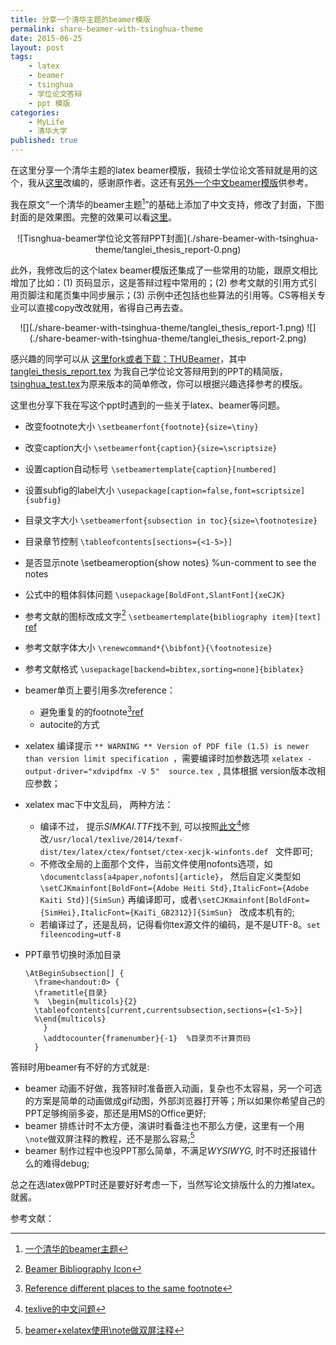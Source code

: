 ```yaml
---
title: 分享一个清华主题的beamer模版
permalink: share-beamer-with-tsinghua-theme
date: 2015-06-25
layout: post
tags: 
    - latex 
    - beamer 
    - tsinghua 
    - 学位论文答辩 
    - ppt 模版
categories: 
    - MyLife 
    - 清华大学 
published: true
---
```


在这里分享一个清华主题的latex beamer模版，我硕士学位论文答辩就是用的这个，我从[这里](http://far.tooold.cn/post/latex/beamertsinghua)改编的，感谢原作者。这还有[另外一个中文beamer模版](https://github.com/forhappy/aliyun-pk-report-2012)供参考。

我在原文“一个清华的beamer主题[^1]”的基础上添加了中文支持，修改了封面，下图封面的是效果图。完整的效果可以看[这里](https://github.com/tl3shi/THUBeamer/blob/master/tanglei_thesis_report.pdf)。

<center>
![Tisnghua-beamer学位论文答辩PPT封面](./share-beamer-with-tsinghua-theme/tanglei_thesis_report-0.png)
</center>

此外，我修改后的这个latex beamer模版还集成了一些常用的功能，跟原文相比增加了比如：(1) 页码显示，这是答辩过程中常用的；(2) 参考文献的引用方式引用页脚注和尾页集中同步展示；(3) 示例中还包括也些算法的引用等。CS等相关专业可以直接copy改改就用，省得自己再去查。

<center>
![](./share-beamer-with-tsinghua-theme/tanglei_thesis_report-1.png)
![](./share-beamer-with-tsinghua-theme/tanglei_thesis_report-2.png)
</center>

感兴趣的同学可以从 [这里fork或者下载：THUBeamer](https://github.com/tl3shi/THUBeamer)，其中 [tanglei_thesis_report.tex](https://github.com/tl3shi/THUBeamer/blob/master/tanglei_thesis_report.tex) 为我自己学位论文答辩用到的PPT的精简版，[tsinghua_test.tex](https://github.com/tl3shi/THUBeamer/blob/master/tsinghua_test.tex)为原来版本的简单修改，你可以根据兴趣选择参考的模版。

这里也分享下我在写这个ppt时遇到的一些关于latex、beamer等问题。

- 改变footnote大小 ```\setbeamerfont{footnote}{size=\tiny}```
- 改变caption大小 ```\setbeamerfont{caption}{size=\scriptsize}```
- 设置caption自动标号 ```\setbeamertemplate{caption}[numbered]```
- 设置subfig的label大小 ```\usepackage[caption=false,font=scriptsize]{subfig}```
- 目录文字大小 ```\setbeamerfont{subsection in toc}{size=\footnotesize}```
- 目录章节控制  ```\tableofcontents[sections={<1-5>}]```
- 是否显示note \setbeameroption{show notes} %un-comment to see the notes 
- 公式中的粗体斜体问题 ```\usepackage[BoldFont,SlantFont]{xeCJK}```
- 参考文献的图标改成文字[^3] ```\setbeamertemplate{bibliography item}[text]``` [ref](http://tex.stackexchange.com/questions/68080/beamer-bibliography-icon) 
- 参考文献字体大小 ```\renewcommand*{\bibfont}{\footnotesize}```
- 参考文献格式 ```\usepackage[backend=bibtex,sorting=none]{biblatex}```
- beamer单页上要引用多次reference：
     - 避免重复的的footnote[^4][ref](http://tex.stackexchange.com/questions/35043/reference-different-places-to-the-same-footnote)
     - autocite的方式 
- xelatex 编译提示 ```** WARNING ** Version of PDF file (1.5) is newer than version limit specification ```，需要编译时加参数选项 ```xelatex -output-driver="xdvipdfmx -V 5"  source.tex ```, 具体根据 version版本改相应参数；
- xelatex mac下中文乱码，
两种方法： 
	- 编译不过， 提示*SIMKAI.TTF*找不到, 可以按照[此文](http://albertcn.blog.163.com/blog/static/2094201452013521105128316/)[^5]修改```/usr/local/texlive/2014/texmf-dist/tex/latex/ctex/fontset/ctex-xecjk-winfonts.def ``` 文件即可;
	- 不修改全局的上面那个文件，当前文件使用nofonts选项，如 	```\documentclass[a4paper,nofonts]{article}```， 然后自定义类型如```\setCJKmainfont[BoldFont={Adobe Heiti Std},ItalicFont={Adobe Kaiti Std}]{SimSun}``` 再编译即可，或者```\setCJKmainfont[BoldFont={SimHei},ItalicFont={KaiTi_GB2312}]{SimSun} ``` 改成本机有的;
	- 若编译过了，还是乱码，记得看你tex源文件的编码，是不是UTF-8。```set fileencoding=utf-8```
- PPT章节切换时添加目录 

	```
	\AtBeginSubsection[] {
	  \frame<handout:0> {
	  \frametitle{目录}
	  %  \begin{multicols}{2}
	  \tableofcontents[current,currentsubsection,sections={<1-5>}]
	  %\end{multicols}
	    }
	    \addtocounter{framenumber}{-1}  %目录页不计算页码
	  }
	```

答辩时用beamer有不好的方式就是:

- beamer 动画不好做，我答辩时准备嵌入动画，复杂也不太容易，另一个可选的方案是简单的动画做成gif动图，外部浏览器打开等；所以如果你希望自己的PPT足够绚丽多姿，那还是用MS的Office更好;
- beamer 排练计时不太方便，演讲时看备注也不那么方便，这里有一个用```\note```做双屏注释的教程，还不是那么容易;[^2]
- beamer 制作过程中也没PPT那么简单，不满足*WYSIWYG*, 时不时还报错什么的难得debug; 

总之在选latex做PPT时还是要好好考虑一下，当然写论文排版什么的力推latex。就酱。

参考文献：

[^1]: [一个清华的beamer主题](http://far.tooold.cn/post/latex/beamertsinghua) 
[^2]: [beamer+xelatex使用\note做双屏注释](http://bbs.ctex.org/forum.php?mod=viewthread&tid=71817)
[^3]: [Beamer Bibliography Icon](http://tex.stackexchange.com/questions/68080/beamer-bibliography-icon)
[^4]: [Reference different places to the same footnote](http://tex.stackexchange.com/questions/35043/reference-different-places-to-the-same-footnote)
[^5]: [texlive的中文问题](http://albertcn.blog.163.com/blog/static/2094201452013521105128316/)
